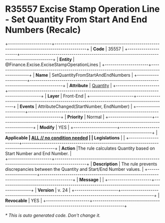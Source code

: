 ﻿---
erp.type: front-end-business-rule
erp.entity: Finance.Excise.ExciseStampOperationLines
---

# R35557 Excise Stamp Operation Line - Set Quantity From Start And End Numbers (Recalc)
+----------------------+----------------------------------------------------------------------------------------------+
| **Code**             | 35557                                                                                        |
+----------------------+----------------------------------------------------------------------------------------------+
| **Entity**           | @Finance.Excise.ExciseStampOperationLines                                                    |
+----------------------+----------------------------------------------------------------------------------------------+
| **Name**             | SetQuantityFromStartAndEndNumbers                                                                                  |
+----------------------+----------------------------------------------------------------------------------------------+
| **Attribute**        | [Quantity](../entities/Finance.Excise.ExciseStampOperationLines.md#quantity)                 |
+----------------------+----------------------------------------------------------------------------------------------+
| **Layer**            | Front-End                                                                                    |
+----------------------+----------------------------------------------------------------------------------------------+
| **Events**           | AttributeChanged(StartNumber, EndNumber)                                                     |
+----------------------+----------------------------------------------------------------------------------------------+
| **Priority**         | Normal                                                                                       |
+----------------------+----------------------------------------------------------------------------------------------+
| **Modify**           | YES                                                                                          |
+----------------------+----------------------------------------------------------------------------------------------+
| **Applicable         | [ALL // no condition needed](xref:applicable-legislations)                                   |
| Legislations**       |                                                                                              |
+----------------------+----------------------------------------------------------------------------------------------+
| **Action**           |The rule calculates Quantity based on Start Number and End Number.                            |                                      
+----------------------+----------------------------------------------------------------------------------------------+
| **Description**      | The rule prevents discrepancies between the Quantity and Start/End Number values.            |
+----------------------+----------------------------------------------------------------------------------------------+
| **Message**          |                                                                                              |
+----------------------+----------------------------------------------------------------------------------------------+
| **Version**          | v. 24                                                                                        |
+----------------------+----------------------------------------------------------------------------------------------+
| **Revocable**        | YES                                                                                          |
+----------------------+----------------------------------------------------------------------------------------------+

*\* This is auto generated code. Don't change it.*

